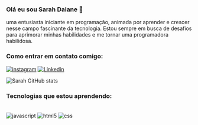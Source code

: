 ### Olá eu sou Sarah Daiane 👋
  uma entusiasta iniciante em programação, animada por aprender e crescer nesse campo fascinante da tecnologia. Estou sempre em busca de desafios para aprimorar minhas habilidades e me tornar uma programadora habilidosa.

 ### Como entrar em contato comigo:

[![instagram](https://img.shields.io/badge/Instagram-E4405F?style=for-the-badge&logo=instagram&logoColor=white)](https://www.instagram.com/_sarah_aguirre/?next=%2F)
[![Linkedin](https://img.shields.io/badge/LinkedIn-0077B5?style=for-the-badge&logo=linkedin&logoColor=white)](https://www.linkedin.com/in/sarah-daiane-solares-257846240)


![Sarah GitHub stats](https://github-readme-stats.vercel.app/api?username=Sarah2059&show_icons=true&theme=tokyonight)

### Tecnologias que estou aprendendo:

<div style = "display: inline_block"> <br/>
<img align="center" alt="javascript" src = "https://img.shields.io/badge/JavaScript-F7DF1E?style=for-the-badge&logo=javascript&logoColor=black"/>
<img align="center" alt="html5" src = "https://img.shields.io/badge/HTML5-E34F26?style=for-the-badge&logo=html5&logoColor=white"/>
<img align="center" alt="css" src = "https://img.shields.io/badge/CSS-239120?&style=for-the-badge&logo=css3&logoColor=white" />


</div>
